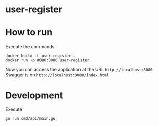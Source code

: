 # user-register

# How to run

Execute the commands:
```
docker build -t user-register .
docker run -p 8080:8080 user-register
``` 

Now you can access the application at the URL `http://localhost:8080`.
Swagger is on `http://localhost:8080/index.html`

# Development

Execute

```
go run cmd/api/main.go
```